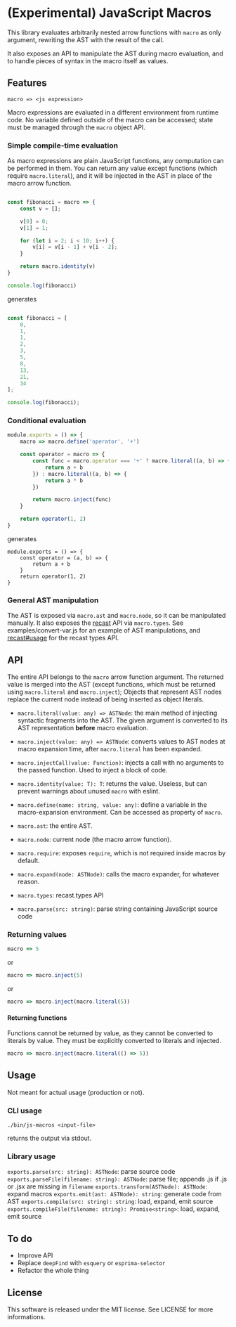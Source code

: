 # (Experimental) JavaScript Macros

This library evaluates arbitrarily nested arrow functions with `macro` as only argument, rewriting the AST with the result of the call.

It also exposes an API to manipulate the AST during macro evaluation, and to handle pieces of syntax in the macro itself as values.

## Features

`macro => <js expression>`

Macro expressions are evaluated in a different environment from runtime code. No variable defined outside of the macro can be accessed;
state must be managed through the `macro` object API.

### Simple compile-time evaluation

As macro expressions are plain JavaScript functions, any computation can be performed in them. You can return any value except functions (which require `macro.literal`),
and it will be injected in the AST in place of the macro arrow function.

```js

const fibonacci = macro => {
    const v = [];

    v[0] = 0;
    v[1] = 1;

    for (let i = 2; i < 10; i++) {
        v[i] = v[i - 1] + v[i - 2];
    }

    return macro.identity(v)
}

console.log(fibonacci)

```

generates

```js

const fibonacci = [
    0,
    1,
    1,
    2,
    3,
    5,
    8,
    13,
    21,
    34
];

console.log(fibonacci);

```

### Conditional evaluation

```js
module.exports = () => {
    macro => macro.define('operator', '+')

    const operator = macro => {
        const func = macro.operator === '+' ? macro.literal((a, b) => {
            return a + b
        }) : macro.literal((a, b) => {
            return a * b
        })

        return macro.inject(func)
    }

    return operator(1, 2)
}
```

generates

```
module.exports = () => {
    const operator = (a, b) => {
        return a + b
    }
    return operator(1, 2)
}
```

### General AST manipulation

The AST is exposed via `macro.ast` and `macro.node`, so it can be manipulated manually. It also exposes the [recast](https://github.com/benjamn/recast) API
via `macro.types`. See examples/convert-var.js for an example of AST manipulations, and [recast#usage](https://github.com/benjamn/recast#usage) for the recast types API.

## API

The entire API belongs to the `macro` arrow function argument. The returned value is merged into the AST (except functions, which must be returned using `macro.literal` and `macro.inject`);
Objects that represent AST nodes replace the current node instead of being inserted as object literals.

* `macro.literal(value: any) => ASTNode`: the main method of injecting syntactic fragments into the AST. The given argument is converted to its AST representation __before__ macro evaluation.

* `macro.inject(value: any) => ASTNode`: converts values to AST nodes at macro expansion time, after `macro.literal` has been expanded.

* `macro.injectCall(value: Function)`: injects a call with no arguments to the passed function. Used to inject a block of code.

* `macro.identity(value: T): T`: returns the value. Useless, but can prevent warnings about unused `macro` with eslint.

* `macro.define(name: string, value: any)`: define a variable in the macro-expansion environment. Can be accessed as property of `macro`.

* `macro.ast`: the entire AST.

* `macro.node`: current node (the macro arrow function).

* `macro.require`: exposes `require`, which is not required inside macros by default.

* `macro.expand(node: ASTNode)`: calls the macro expander, for whatever reason.

* `macro.types`: recast.types API

* `macro.parse(src: string)`: parse string containing JavaScript source code

### Returning values

```js
macro => 5
```

or

```js
macro => macro.inject(5)
```

or

```js
macro => macro.inject(macro.literal(5))
```

#### Returning functions

Functions cannot be returned by value, as they cannot be converted to literals by value. They must be explicitly converted
to literals and injected.

```js
macro => macro.inject(macro.literal(() => 5))
```

## Usage

Not meant for actual usage (production or not).

### CLI usage

`./bin/js-macros <input-file>`

returns the output via stdout.

### Library usage

`exports.parse(src: string): ASTNode`: parse source code
`exports.parseFile(filename: string): ASTNode`: parse file; appends .js if .js or .jsx are missing in `filename`
`exports.transform(ASTNode): ASTNode`: expand macros
`exports.emit(ast: ASTNode): string`: generate code from AST
`exports.compile(src: string): string`: load, expand, emit source
`exports.compileFile(filename: string): Promise<string>`: load, expand, emit source

## To do

* Improve API
* Replace `deepFind` with `esquery` or `esprima-selector`
* Refactor the whole thing

## License

This software is released under the MIT license. See LICENSE for more informations.